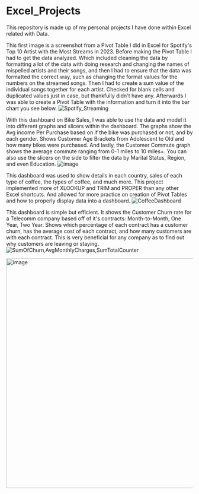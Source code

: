 # Excel_Projects
This repository is made up of my personal projects I have done within Excel related with Data.

This first image is a screenshot from a Pivot Table I did in Excel for Spotify's Top 10 Artist with the Most Streams in 2023.
Before making the Pivot Table I had to get the data analyzed. Which included cleaning the data by formatting a lot of the data with doing research and
changing the names of mispelled artists and their songs, and then I had to ensure that the data was formatted the correct way, such as changing the format values
for the numbers on the streamed songs. Then I had to create a sum value of the individual songs together for each artist. Checked for blank cells and duplicated
values just in case, but thankfully didn't have any. Afterwards I was able to create a Pivot Table with the information and turn it into the bar chart you see below.
![Spotify_Streaming](https://github.com/Zinscoe/Excel_Projects/assets/70861505/f8c44009-1918-475a-bda9-10a9d67d677c)


With this dashboard on Bike Sales, I was able to use the data and model it into different graphs and slicers within the dashboard. The graphs show the Avg income
Per Purchase based on if the bike was purchased or not, and by each gender. Shows Customer Age Brackets from Adolescent to Old and how many bikes were purchased. And lastly,
 the Customer Commute graph shows the average commute ranging from 0-1 miles to 10 miles+. You can also use the slicers on the side to filter the data by Marital Status,
 Region, and even Education.
![image](https://github.com/Zinscoe/Excel_Projects/assets/70861505/eb1fc1dd-2aa3-4c8c-aaee-b44fad81ba45)

This dashboard was used to show details in each country, sales of each type of coffee, the types of coffee, and much more. This project implemented more of XLOOKUP and TRIM and PROPER than any other Excel shortcuts. And allowed for more practice on creation of Pivot Tables and how to properly display data into a dashboard.
![CoffeeDashboard](https://github.com/user-attachments/assets/1ccf5161-d1e1-4fed-a0c2-f0e8f9c7535c)

This dashboard is simple but efficient. It shows the Customer Churn rate for a Telecomm company based off of it's contracts: Month-to-Month, One Year, Two Year. Shows which percentage of each contract has a customer churn, has the average cost of each contract, and how many customers are with each contract. This is very beneficial for any company as to find out why customers are leaving or staying.
![SumOfChurn,AvgMonthlyCharges,SumTotalCounter](https://github.com/user-attachments/assets/b22cd18c-833d-473c-a750-b27b53c0e855)


<img width="1777" height="619" alt="image" src="https://github.com/user-attachments/assets/b6085886-4d38-4339-92c6-b04820d80a2d" />
